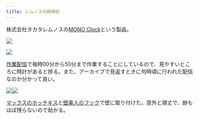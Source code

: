 ```yaml
---
title: レムノスの掛時計
---
```

株式会社タカタレムノスの[MONO Clock](https://www.amazon.co.jp/dp/B004UIT8BK)という製品。

![](https://lh5.googleusercontent.com/VGf124jABlT5O1fY-m2QCHCRxWilvDcYZd34UtI51SZfX1GMe_gZ-LH1vQOnvRnszVRd52hNocr9Vu-EqvJr7Z8354S6cUwKrSeKwxVNJFGkZ8GMcg-YtafQ9bL-tUjUQC4m33NVmytLdifdZglemqbOYvZG-dQqqEBlfigYui-PpGAJYk1gJjNUsDmv)

![](https://lh6.googleusercontent.com/OYfb9wq4NuC3Gi8evlH6i7LJ4s589OpvgaraTBJ7Xjxr7sRE7nUqWqtaqj2N891Y8viwoCuArL9AP-_YmXZ7tiCYM1c5WvA7DTaEIGkKeDv4Fn_-efX3Gli6_cmdHQZzbUgj6_MPlxTm2JvlKn-EW7PiWqvvDNsMFC98pW3KnOj3UAnkOOirLarqeL_Q)

[作業配信](https://www.youtube.com/channel/UC5s-KpSDGzxWPWNv94PnJHw)で毎時00分から50分まで作業することにしているので、見やすいところに時計があると捗る。また、アーカイブで見返すときに何時頃に行われた配信なのか分かって良い。

![](https://lh4.googleusercontent.com/FvQs_TV_GohqjdUikuGDidL06ULHoam_Y8lfb06kYJ5cXVCzUPIItafnYk5dmZ8nbyZC35TULzNR2PSHuPsxs6NHjokHuqpJaXO3s60eKuulho9MRc6f0UHrz-Yq1cHeW5GyG6y-lr_eyugR2kWosQsM-FwrOrSrpxRYv4TjkZDkxFAa8sC-FwzuYHOU)![](https://lh4.googleusercontent.com/9o-idy1oqcPSRgdjYtGUVxB0YVOC6Vc6IZvsad3ZtXONR9SbfgAvqjKWDKZeFrYIZ59LMiQNSTXkT_iGYgwqUQGQwvmvbbueX2HSLbynzzjDAc8w4wSt370STnjfiAGu_-zxrOvad03n-x7LImjqiePx5Jt_81XDxk_icHr4c0sJZwVUTq6OkKHm2joy)

[マックスのホッチキス](https://www.amazon.co.jp/dp/B000O9WRWG)と[壁美人のフック](https://www.amazon.co.jp/dp/B00CU78TDG)で壁に取り付けた。意外と頑丈で、跡もほぼ残らないので助かる。
